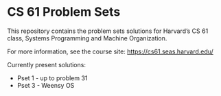 CS 61 Problem Sets
==================

This repository contains the problem sets solutions for Harvard’s CS 61 class, Systems
Programming and Machine Organization.

For more information, see the course site:
https://cs61.seas.harvard.edu/


Currently present solutions:

 - Pset 1 - up to problem 31
 - Pset 3 - Weensy OS